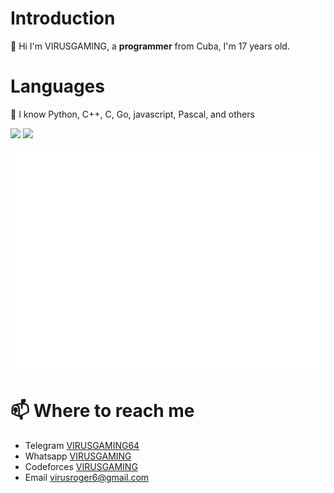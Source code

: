 # Introduction
👋 Hi I'm VIRUSGAMING, a **programmer** from Cuba, I'm 17 years old.

# Languages
👀 I know Python, C++, C, Go, javascript, Pascal, and others

![](https://raw.githubusercontent.com/VIRUSGAMING64/github-stats/master/generated/overview.svg#gh-dark-mode-only)
![](https://raw.githubusercontent.com/VIRUSGAMING64/github-stats/master/generated/languages.svg#gh-dark-mode-only)

![](https://raw.githubusercontent.com/VIRUSGAMING64/cf-stats/main/output/light_card.svg#gh-dark-mode-only)

# 📫 Where to reach me
- Telegram [VIRUSGAMING64](https://t.me/VIRUSGAMING64)
- Whatsapp [VIRUSGAMING](https://wa.me/+5356563068)
- Codeforces [VIRUSGAMING](https://codeforces.com/profile/VIRUSGAMING)
- Email virusroger6@gmail.com



